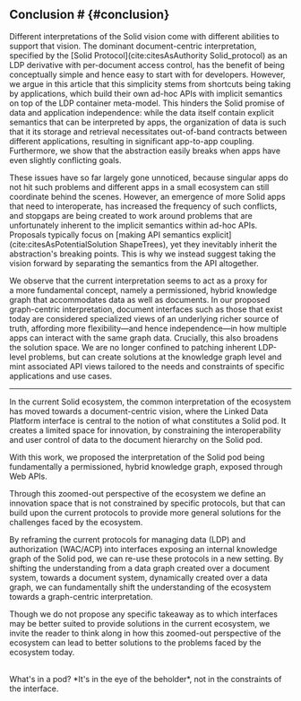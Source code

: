 ## Conclusion # {#conclusion}
Different interpretations of the Solid vision
come with different abilities to support that vision.
The dominant document-centric interpretation,
specified by the [Solid Protocol](cite:citesAsAuthority Solid_protocol)
as an LDP derivative with per-document access control,
has the benefit of being conceptually simple
and hence easy to start with for developers.
However, we argue in this article that this simplicity
stems from shortcuts being taking by applications,
which build their own ad-hoc APIs with implicit semantics
on top of the LDP container meta-model.
This hinders the Solid promise of data and application independence:
while the data itself contain explicit semantics that can be interpreted by apps,
the organization of data is such that it its storage and retrieval
necessitates out-of-band contracts between different applications,
resulting in significant app-to-app coupling.
Furthermore, we show that the abstraction easily breaks
when apps have even slightly conflicting goals.

These issues have so far largely gone unnoticed,
because singular apps do not hit such problems
and different apps in a small ecosystem
can still coordinate behind the scenes.
However,
an emergence of more Solid apps that need to interoperate,
has increased the frequency of such conflicts,
and stopgaps are being created to work around problems
that are unfortunately inherent to the implicit semantics within ad-hoc APIs.
Proposals typically focus on [making API semantics explicit](cite:citesAsPotentialSolution ShapeTrees),
yet they inevitably inherit the abstraction's breaking points.
This is why we instead suggest taking the vision forward
by separating the semantics from the API altogether.

We observe that the current interpretation
seems to act as a proxy for a more fundamental concept,
namely a permissioned, hybrid knowledge graph
that accommodates data as well as documents.
In our proposed graph-centric interpretation,
document interfaces such as those that exist today
are considered specialized views of an underlying richer source of truth,
affording more flexibility—and hence independence—in
how multiple apps can interact with the same graph data.
Crucially,
this also broadens the solution space.
We are no longer confined to patching inherent LDP-level problems,
but can create solutions at the knowledge graph level
and mint associated API views tailored to the needs and constraints
of specific applications and use cases.

---

<!-- <span class="todo">Emphasize that the existing Solid Protocol (LDP+WAC) remains untouched! That both the existing and proposed interpretation are implemented with the same spec. What changes is below the boundary of the spec, namely the role the spec (LDP) plays on the server.</span> -->

<!-- Reflection on the current ecosystem -->
In the current Solid ecosystem,
the common interpretation of the ecosystem has moved towards a document-centric vision,
where the Linked Data Platform interface is central to the notion of what constitutes a Solid pod.
It creates a limited space for innovation,
by constraining the interoperability and user control of data
to the document hierarchy on the Solid pod.

<!-- With this work, we propose perspective of Solid as ...  -->
With this work, we proposed the interpretation of the Solid pod 
being fundamentally a permissioned, hybrid knowledge graph, 
exposed through Web APIs. 

<!-- what does it do -->
Through this zoomed-out perspective of the ecosystem
we define an innovation space that is not constrained 
by specific protocols, but that can build upon the current 
protocols to provide more general solutions for the 
challenges faced by the ecosystem.

<!-- how does it build -->
By reframing the current protocols for managing data (LDP) 
and authorization (WAC/ACP) into interfaces exposing an 
internal knowledge graph of the Solid pod,
we can re-use these protocols in a new setting.
By shifting the understanding from a data graph 
created over a document system,
towards a document system,
dynamically created over a data graph,
we can fundamentally shift the understanding of the ecosystem
towards a graph-centric interpretation.

Though we do not propose any specific takeaway as to which interfaces 
may be better suited to provide solutions in the current ecosystem,
we invite the reader to think along in how this zoomed-out perspective of the ecosystem
can lead to better solutions to the problems faced by the ecosystem today.

<br>
What's in a pod? *It's in the eye of the beholder*, not in the constraints of the interface.


